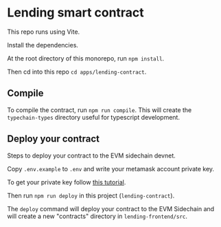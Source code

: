 # Lending smart contract

This repo runs using Vite.

Install the dependencies.

At the root directory of this monorepo, run `npm install`.

Then cd into this repo `cd apps/lending-contract`.

## Compile

To compile the contract, run `npm run compile`. This will create the `typechain-types` directory useful for typescript development.

## Deploy your contract

Steps to deploy your contract to the EVM sidechain devnet.

Copy `.env.example` to `.env` and write your metamask account private key.

To get your private key follow [this tutorial](https://support.metamask.io/hc/en-us/articles/360015289632-How-to-export-an-account-s-private-key).

Then run `npm run deploy` in this project (`lending-contract`).

The `deploy` command will deploy your contract to the EVM Sidechain and will create a new "contracts" directory in `lending-frontend/src`.
